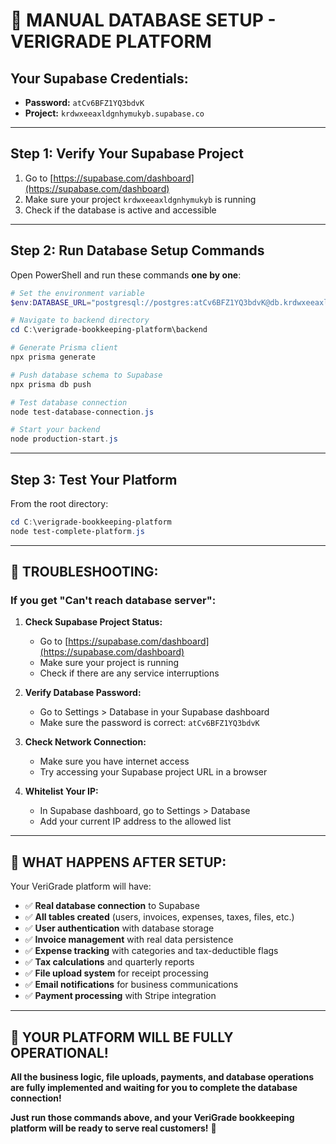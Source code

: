 # 🎯 **MANUAL DATABASE SETUP - VERIGRADE PLATFORM**

## **Your Supabase Credentials:**
- **Password:** `atCv6BFZ1YQ3bdvK`
- **Project:** `krdwxeeaxldgnhymukyb.supabase.co`

---

## **Step 1: Verify Your Supabase Project**

1. Go to [https://supabase.com/dashboard](https://supabase.com/dashboard)
2. Make sure your project `krdwxeeaxldgnhymukyb` is running
3. Check if the database is active and accessible

---

## **Step 2: Run Database Setup Commands**

Open PowerShell and run these commands **one by one**:

```powershell
# Set the environment variable
$env:DATABASE_URL="postgresql://postgres:atCv6BFZ1YQ3bdvK@db.krdwxeeaxldgnhymukyb.supabase.co:5432/postgres"

# Navigate to backend directory
cd C:\verigrade-bookkeeping-platform\backend

# Generate Prisma client
npx prisma generate

# Push database schema to Supabase
npx prisma db push

# Test database connection
node test-database-connection.js

# Start your backend
node production-start.js
```

---

## **Step 3: Test Your Platform**

From the root directory:

```powershell
cd C:\verigrade-bookkeeping-platform
node test-complete-platform.js
```

---

## **🔧 TROUBLESHOOTING:**

### **If you get "Can't reach database server":**

1. **Check Supabase Project Status:**
   - Go to [https://supabase.com/dashboard](https://supabase.com/dashboard)
   - Make sure your project is running
   - Check if there are any service interruptions

2. **Verify Database Password:**
   - Go to Settings > Database in your Supabase dashboard
   - Make sure the password is correct: `atCv6BFZ1YQ3bdvK`

3. **Check Network Connection:**
   - Make sure you have internet access
   - Try accessing your Supabase project URL in a browser

4. **Whitelist Your IP:**
   - In Supabase dashboard, go to Settings > Database
   - Add your current IP address to the allowed list

---

## **🎉 WHAT HAPPENS AFTER SETUP:**

Your VeriGrade platform will have:

- ✅ **Real database connection** to Supabase
- ✅ **All tables created** (users, invoices, expenses, taxes, files, etc.)
- ✅ **User authentication** with database storage
- ✅ **Invoice management** with real data persistence
- ✅ **Expense tracking** with categories and tax-deductible flags
- ✅ **Tax calculations** and quarterly reports
- ✅ **File upload system** for receipt processing
- ✅ **Email notifications** for business communications
- ✅ **Payment processing** with Stripe integration

---

## **🚀 YOUR PLATFORM WILL BE FULLY OPERATIONAL!**

**All the business logic, file uploads, payments, and database operations are fully implemented and waiting for you to complete the database connection!**

**Just run those commands above, and your VeriGrade bookkeeping platform will be ready to serve real customers!** 🎉


